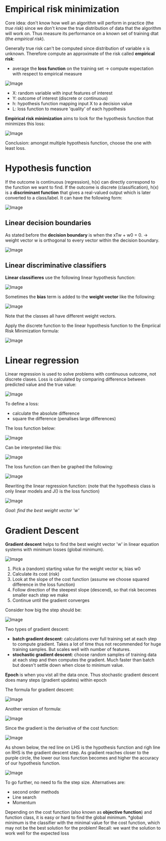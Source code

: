 # Empirical risk minimization
Core idea: don't know how well an algorithm will perform in practice (the *true risk*) since we don't know the true distribution of data that the algorithm will work on. Thus measure its performance on a known set of training dtat (the *empirical risk*).

Generally true risk can't be computed since distribution of variable x is unknown. Therefore compute an approximate of the risk called **empirical risk**:

- average the **loss function** on the training set
-> compute expectation with respect to empirical measure

![Image](../../images/loss_function.PNG)

- X: random variable with input features of interest
- Y: outcome of interest (discrete or continuous)
- h: hypothesis function mapping input X to a decision value
- L: loss function to measure 'quality' of each hypothesis

**Empirical risk minimization** aims to look for the hypothesis function that minimizes this loss:

![Image](../../images/erm.PNG)

Conclusion: amongst multiple hypothesis function, choose the one with least loss.

# Hypothesis function
If the outcome is continuous (regression), h(x) can directly correspond to the function we want to find.
If the outcome is discrete (classification), h(x) is a **discriminant function** that gives a real-valued output which is later converted to a class/label. It can have the following form:

![Image](../../images/hypothesis_discrete.PNG)

## Linear decision boundaries
As stated before the **decision boundary** is when the xTw + w0 = 0.
-> weight vector w is orthogonal to every vector within the decision boundary.

![Image](../../images/decision_boundary.PNG)

## Linear discriminative classifiers
**Linear classifieres** use the following linear hypothesis function:

![Image](../../images/hypothesis_discrete_function.PNG)

Sometimes the **bias** term is added to the **weight vector** like the following:

![Image](../../images/hypothesis_discrete_function2.PNG)

Note that the classes all have different weight vectors.

Apply the discrete function to the linear hypothesis function to the Empriical Risk Minimization formula:

![Image](../../images/erm_linear.PNG)

# Linear regression
Linear regression is used to solve problems with continuous outcome, not discrete clases. Loss is calculated by comparing difference between predicted value and the true value:

![Image](../../images/lienar_regression.PNG)

To define a loss:
- calculate the absolute difference
- square the difference (penalises large differences)

The loss function below:

![Image](../../images/loss_function2.PNG)

Can be interpreted like this:

![Image](../../images/loss_function3.PNG)

The loss function can then be graphed the following:

![Image](../../images/squared.PNG)

Rewriting the linear regression function: (note that the hypothesis class is only linear models and J() is the loss function)

![Image](../../images/linear_regression.PNG)

*Goal: find the best weight vector 'w'*

# Gradient Descent
**Gradient descent** helps to find the best weight vector 'w' in linear equation systems with minimum losses (global minimum). 

![Image](../../images/gradient_descent.PNG)

1. Pick a (random) starting value for the weight vector w, bias w0
2. Calculate its cost (risk)
3. Look at the slope of the cost function (assume we choose squared difference in the loss function)
4. Follow direction of the steepest slope (descend), so that risk becomes smaller each step we make
5. Continue until the gradient converges

Consider how big the step should be:

![Image](../../images/step_size.PNG)

Two types of gradient descent:
- **batch gradient descent**: calculations over full training set at each step to compute gradient. Takes a lot of time thus not recommended for huge training samples. But scales well with number of features.
- **stochastic gradient descent**: choose random samples of training data at each step and then computes the gradient. Much faster than batch but doesn't settle down when close to minimum value.

**Epoch** is when you vist all the data once. Thus stochastic gradient descent does many steps (gradient updates) within epoch

The formula for gradient descent:

![Image](../../images/gradient_descent_formula.PNG)

Another version of formula:

![Image](../../images/gradient_descent_formula2.PNG)

Since the gradient is the derivative of the cost function:

![Image](../../images/gradient_calculation.PNG)

As shown below, the red line on LHS is the hypothesis function and righ line on RHS is the gradient descent step. As gradient reaches closer to the purple circle, the lower our loss function becomes and higher the accuracy of our hypothesis function.

![Image](../../images/visuals.PNG)

To go further, no need to fix the step size. Alternatives are:
- second order methods
- Line search
- Momentum

Depending on the cost function (also known as **objective function**) and function class, it is easy or hard to find the global minimum.
*global minimum is the classifier with the minimal value for the cost function, which may not be the best solution for the problem! Recall: we want the solution to work well for the expected loss

